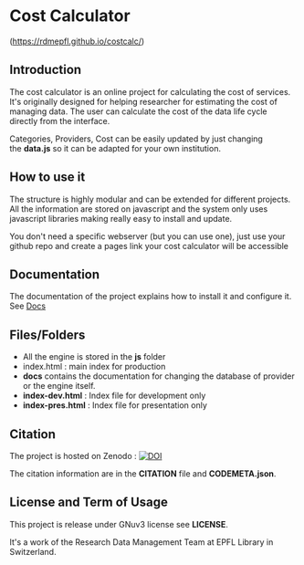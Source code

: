 Cost Calculator
============
(https://rdmepfl.github.io/costcalc/)

## Introduction

The cost calculator is an online project for calculating the cost of services. It's originally designed for helping researcher for estimating the cost of managing data. The user can calculate the cost of the data life cycle directly from the interface.

Categories, Providers, Cost can be easily updated by just changing the **data.js** so it can be adapted for your own institution.


## How to use it

The structure is highly modular and can be extended for different projects. 
All the information are stored on javascript and the system only uses javascript 
libraries making really easy to install and update.

You don't need a specific webserver (but you can use one), just use your github repo 
and create a pages link your cost calculator will be accessible

## Documentation

The documentation of the project explains how to install it and configure it. See [Docs](./Docs)

## Files/Folders

* All the engine is stored in the **js** folder
* index.html : main index for production
* **docs** contains the documentation for changing the database of provider or the engine itself.
* __index-dev.html__ : Index file for development only
*  __index-pres.html__ : Index file for presentation only


## Citation
The project is hosted on Zenodo : [![DOI](https://zenodo.org/badge/DOI/10.5281/zenodo.1469034.svg)](https://doi.org/10.5281/zenodo.1469034)

The citation information are in the __CITATION__ file and __CODEMETA.json__.

## License and Term of Usage

This project is release under GNuv3 license see __LICENSE__.

It's a work of the Research Data Management Team at EPFL Library in Switzerland.
